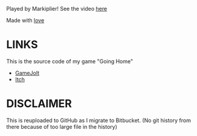 Played by Markiplier! See the video [here]()

Made with [love](https://love2d.org)

# LINKS

This is the source code of my game "Going Home"

* [GameJolt](https://gamejolt.com/games/goinghome/237280)
* [Itch](https://flamendless.itch.io/going-home)


# DISCLAIMER

This is reuploaded to GitHub as I migrate to Bitbucket. (No git history from there because of too large file in the history)
